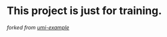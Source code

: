 # This project is just for training.

###### forked from [umi-example](https://github.com/umijs/umi-examples/tree/master/with-nav-and-sidebar)

